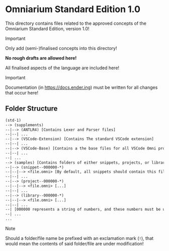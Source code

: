 # Omniarium Standard Edition 1.0

This directory contains files related to the approved concepts of the Omniarium Standard Edition, version 1.0!

> [!IMPORTANT]
> Only add (semi-)finalised concepts into this directory!
>
> **No rough drafts are allowed here!**

All finalised aspects of the language are included here!

> [!IMPORTANT]
> Documentation (in <https://docs.ender.ing>) must be written for all changes that occur here!

## Folder Structure

```txt
(std-1)
--> (supplements)
--|--> (ANTLR4) [Contains Lexer and Parser files]
--|--| ...
--|--> (VSCode-Extension) [Contains The standard VSCode extension]
--|--| ...
--|--> (VSCode-Base) [Contains a the base files for all VSCode Omni project]
--|--| ...
--| ...
--> (samples) [Contains folders of either snippets, projects, or libraries]
--|--> (snippet--000000-*)
--|--|--> <file.omni> [By default, all snippets should contain this file!]
--|--| ...
--|--> (project--000000-*)
--|--|--> <file.omni> [...]
--|--| ...
--|--> (library--000000-*)
--|--|--> <file.omni> [...]
--|--| ...
--| [000000 represents a string of numbers, and these numbers must be unique!]
--| ...
...
```

> [!NOTE]
> Should a folder/file name be prefixed with an exclamation mark (`!`),
> that would mean the contents of said folder/file are under modification!
